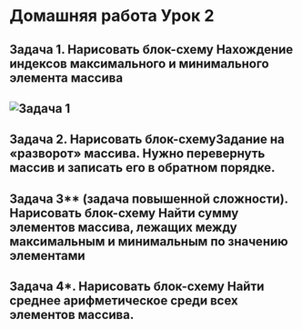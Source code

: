 # Домашняя работа Урок 2
## Задача 1. Нарисовать блок-схему Нахождение индексов максимального и минимального элемента массива
## ![Задача 1](02/task_1.png)
## Задача 2. Нарисовать блок-схемуЗадание на «разворот» массива. Нужно перевернуть массив и записать его в обратном порядке.

## Задача 3** (задача повышенной сложности). Нарисовать блок-схему Найти сумму элементов массива, лежащих между максимальным и минимальным по значению элементами

## Задача 4*. Нарисовать блок-схему Найти среднее арифметическое среди всех элементов массива. 